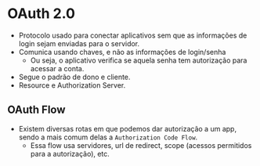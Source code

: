 # OAuth 2.0

* Protocolo usado para conectar aplicativos sem que as informações de login sejam enviadas para o servidor.
* Comunica usando chaves, e não as informações de login/senha
  * Ou seja, o aplicativo verifica se aquela senha tem autorização para acessar a conta.
* Segue o padrão de dono e cliente.
* Resource e Authorization Server.

## OAuth Flow
* Existem diversas rotas em que podemos dar autorização a um app, sendo a mais comum delas a `Authorization Code Flow`.
  * Essa flow usa servidores, url de redirect, scope (acessos permitidos para a autorização), etc.